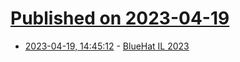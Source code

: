 # [Published on 2023-04-19](index.md)

* [2023-04-19, 14:45:12](https://lobste.rs/s/z0zagb/bluehat_il_2023) - [BlueHat IL 2023](https://www.youtube.com/playlist?list=PLnWGkkkDVeqhdnqaHp0RsBeDq7V_RPFjr)

